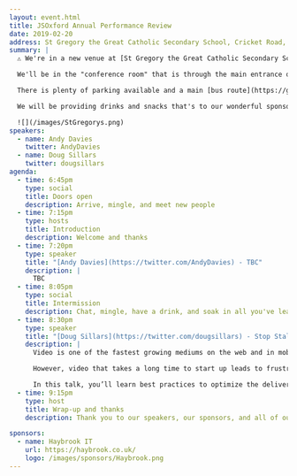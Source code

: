 ```yaml
---
layout: event.html
title: JSOxford Annual Performance Review
date: 2019-02-20
address: St Gregory the Great Catholic Secondary School, Cricket Road, Oxford, OX43DR
summary: |
  ⚠️ We're in a new venue at [St Gregory the Great Catholic Secondary School](https://goo.gl/maps/LM89ws6Sns82) ️ ⚠️

  We'll be in the "conference room" that is through the main entrance of the old building and to the right. We'll be about to direct people.

  There is plenty of parking available and a main [bus route](https://goo.gl/maps/DNqFht9VsXK2) close by. Once you arrive enter through the entrance marked on the map below.

  We will be providing drinks and snacks that's to our wonderful sponsors but please be aware the venue doesn't allow alcohol so we'll be providing a range of tasty non-alcoholic beverages.

  ![](/images/StGregorys.png)
speakers:
  - name: Andy Davies
    twitter: AndyDavies
  - name: Doug Sillars
    twitter: dougsillars
agenda:
  - time: 6:45pm
    type: social
    title: Doors open
    description: Arrive, mingle, and meet new people
  - time: 7:15pm
    type: hosts
    title: Introduction
    description: Welcome and thanks
  - time: 7:20pm
    type: speaker
    title: "[Andy Davies](https://twitter.com/AndyDavies) - TBC"
    description: |
      TBC
  - time: 8:05pm
    type: social
    title: Intermission
    description: Chat, mingle, have a drink, and soak in all you've learned so far.
  - time: 8:30pm
    type: speaker
    title: "[Doug Sillars](https://twitter.com/dougsillars) - Stop Stalling! Delivering Fast Video without the Buffering"
    description: |
      Video is one of the fastest growing mediums on the web and in mobile applications. Video files have been shown to increase engagement, and can be a great way to deliver your message quickly. (And who doesn’t love animated GIFs?)

      However, video that takes a long time to start up leads to frustration and abandonment. The same goes for video that stalls during playback.

      In this talk, you’ll learn best practices to optimize the delivery of your video to you customers, ensuring fast delivery and minimizing stalls for a great customer experience.
  - time: 9:15pm
    type: host
    title: Wrap-up and thanks
    description: Thank you to our speakers, our sponsors, and all of our attendees.

sponsors:
  - name: Haybrook IT
    url: https://haybrook.co.uk/
    logo: /images/sponsors/Haybrook.png
---
```

